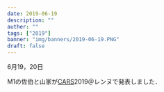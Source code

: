 ```yaml
---
date: 2019-06-19
description: ""
auther: ""
tags: ["2019"]
banner: "img/banners/2019-06-19.PNG"
draft: false
---
```

6月19，20日

M1の佐伯と山家が[CARS](https://www.cars2019.org/)2019＠レンヌで発表しました．
